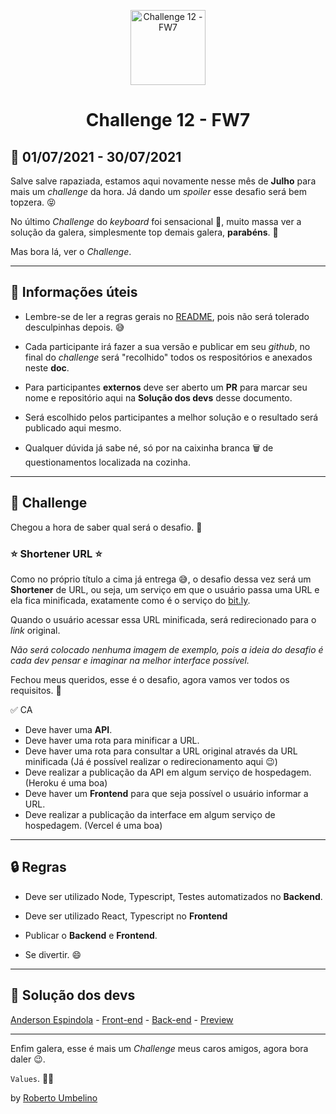 <p align="center">
  <img alt="Challenge 12 - FW7" width="120" title="Challenge 12 - FW7" src="../.github/logo.png" />
</p>

<h1 align="center">Challenge 12 - FW7</h1>

## 📅 01/07/2021 - 30/07/2021

Salve salve rapaziada, estamos aqui novamente nesse mês de **Julho** para mais um _challenge_ da hora. Já dando um _spoiler_ esse desafio será bem topzera. 😝

No último _Challenge_ do _keyboard_ foi sensacional 💪, muito massa ver a solução da galera, simplesmente top demais galera, **parabéns**. 🥳 

Mas bora lá, ver o _Challenge_.

---

## 📕 Informações úteis

- Lembre-se de ler a regras gerais no [README](../README.md), pois não será tolerado desculpinhas depois. 😅

- Cada participante irá fazer a sua versão e publicar em seu _github_, no final do _challenge_ será "recolhido" todos os respositórios e anexados neste **doc**.

- Para participantes **externos** deve ser aberto um **PR** para marcar seu nome e repositório aqui na **Solução dos devs** desse documento.

- Será escolhido pelos participantes a melhor solução e o resultado será publicado aqui mesmo.

- Qualquer dúvida já sabe né, só por na caixinha branca 🗑️ de questionamentos localizada na cozinha.

---

## 🎯 Challenge

Chegou a hora de saber qual será o desafio. 📝

### ⭐ Shortener URL ⭐

Como no próprio título a cima já entrega 😅, o desafio dessa vez será um **Shortener** de URL, ou seja, um serviço em que o usuário passa uma URL e ela fica minificada, exatamente como é o serviço do [bit.ly](https://bitly.com/). 

Quando o usuário acessar essa URL minificada, será redirecionado para o _link_ original.

_Não será colocado nenhuma imagem de exemplo, pois a ideia do desafio é cada dev pensar e imaginar na melhor interface possível._

Fechou meus queridos, esse é o desafio, agora vamos ver todos os requisitos. 🤩

✅ CA
- Deve haver uma **API**.
- Deve haver uma rota para minificar a URL.
- Deve haver uma rota para consultar a URL original através da URL minificada (Já é possível realizar o redirecionamento aqui 😉)
- Deve realizar a publicação da API em algum serviço de hospedagem. (Heroku é uma boa)
- Deve haver um **Frontend** para que seja possível o usuário informar a URL.
- Deve realizar a publicação da interface em algum serviço de hospedagem. (Vercel é uma boa)

---

## 🔒 Regras

- Deve ser utilizado Node, Typescript, Testes automatizados no **Backend**.

- Deve ser utilizado React, Typescript no **Frontend**

- Publicar o **Backend** e **Frontend**.

- Se divertir. 😄

---

## 🤯 Solução dos devs

[Anderson Espindola](https://github.com/andersonespindola) - [Front-end](https://github.com/andersonespindola/short-url-front) - [Back-end](https://github.com/andersonespindola/shortUrl) - [Preview](https://minis.vercel.app/)

---

Enfim galera, esse é mais um _Challenge_ meus caros amigos, agora bora daler 😉.

`Values`. 👊😄

by [Roberto Umbelino](https://github.com/robertoumbelino)

